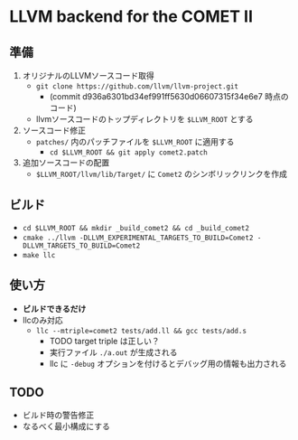 # LLVM backend for the COMET II


## 準備
1. オリジナルのLLVMソースコード取得
    * `git clone https://github.com/llvm/llvm-project.git`
        * (commit d936a6301bd34ef991ff5630d06607315f34e6e7 時点のコード)
    * llvmソースコードのトップディレクトリを `$LLVM_ROOT` とする
2. ソースコード修正
    * `patches/` 内のパッチファイルを `$LLVM_ROOT` に適用する
        * `cd $LLVM_ROOT && git apply comet2.patch`
3. 追加ソースコードの配置
    * `$LLVM_ROOT/llvm/lib/Target/` に `Comet2` のシンボリックリンクを作成


## ビルド
* `cd $LLVM_ROOT && mkdir _build_comet2 && cd _build_comet2`
* `cmake ../llvm -DLLVM_EXPERIMENTAL_TARGETS_TO_BUILD=Comet2 -DLLVM_TARGETS_TO_BUILD=Comet2`
* `make llc`


## 使い方
* __ビルドできるだけ__
* llcのみ対応
    * `llc --mtriple=comet2 tests/add.ll && gcc tests/add.s`
        * TODO target triple は正しい？
        * 実行ファイル `./a.out` が生成される
        * llc に `-debug` オプションを付けるとデバッグ用の情報も出力される


## TODO
* ビルド時の警告修正
* なるべく最小構成にする

